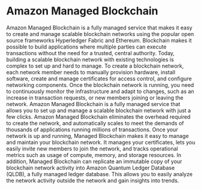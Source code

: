 # Amazon Managed Blockchain
Amazon Managed Blockchain is a fully managed service that makes it easy to create and manage
scalable blockchain networks using the popular open source frameworks Hyperledger Fabric and
Ethereum.
Blockchain makes it possible to build applications where multiple parties can execute transactions
without the need for a trusted, central authority. Today, building a scalable blockchain network with
existing technologies is complex to set up and hard to manage. To create a blockchain network, each
network member needs to manually provision hardware, install software, create and manage certificates
for access control, and configure networking components. Once the blockchain network is running, you
need to continuously monitor the infrastructure and adapt to changes, such as an increase in transaction
requests, or new members joining or leaving the network.
Amazon Managed Blockchain is a fully managed service that allows you to set up and manage a scalable
blockchain network with just a few clicks. Amazon Managed Blockchain eliminates the overhead required
to create the network, and automatically scales to meet the demands of thousands of applications
running millions of transactions. Once your network is up and running, Managed Blockchain makes
it easy to manage and maintain your blockchain network. It manages your certificates, lets you easily
invite new members to join the network, and tracks operational metrics such as usage of compute,
memory, and storage resources. In addition, Managed Blockchain can replicate an immutable copy of
your blockchain network activity into Amazon Quantum Ledger Database (QLDB), a fully managed
ledger database. This allows you to easily analyze the network activity outside the network and gain
insights into trends.
